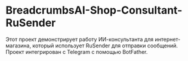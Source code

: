 # BreadcrumbsAI-Shop-Consultant-RuSender
Этот проект демонстрирует работу ИИ-консультанта для интернет-магазина, который использует RuSender для отправки сообщений. Проект интегрирован с Telegram с помощью BotFather.

